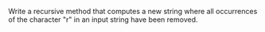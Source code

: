 Write a recursive method that computes a new string where all occurrences of the
character "r" in an input string have been removed.